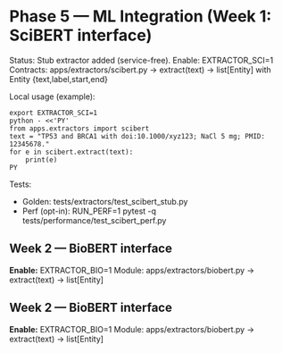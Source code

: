 # Phase 5 — ML Integration (Week 1: SciBERT interface)

Status: Stub extractor added (service-free).
Enable: EXTRACTOR_SCI=1
Contracts: apps/extractors/scibert.py → extract(text) -> list[Entity] with Entity {text,label,start,end}

Local usage (example):

    export EXTRACTOR_SCI=1
    python - <<'PY'
    from apps.extractors import scibert
    text = "TP53 and BRCA1 with doi:10.1000/xyz123; NaCl 5 mg; PMID: 12345678."
    for e in scibert.extract(text):
        print(e)
    PY

Tests:

- Golden: tests/extractors/test_scibert_stub.py
- Perf (opt-in): RUN_PERF=1 pytest -q tests/performance/test_scibert_perf.py

## Week 2 — BioBERT interface

**Enable:** EXTRACTOR_BIO=1
Module: apps/extractors/biobert.py  →  extract(text) -> list[Entity]

## Week 2 — BioBERT interface

**Enable:** EXTRACTOR_BIO=1
Module: apps/extractors/biobert.py  →  extract(text) -> list[Entity]
